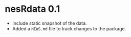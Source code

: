 # nesRdata 0.1

* Include static snapshot of the data.
* Added a `NEWS.md` file to track changes to the package.



